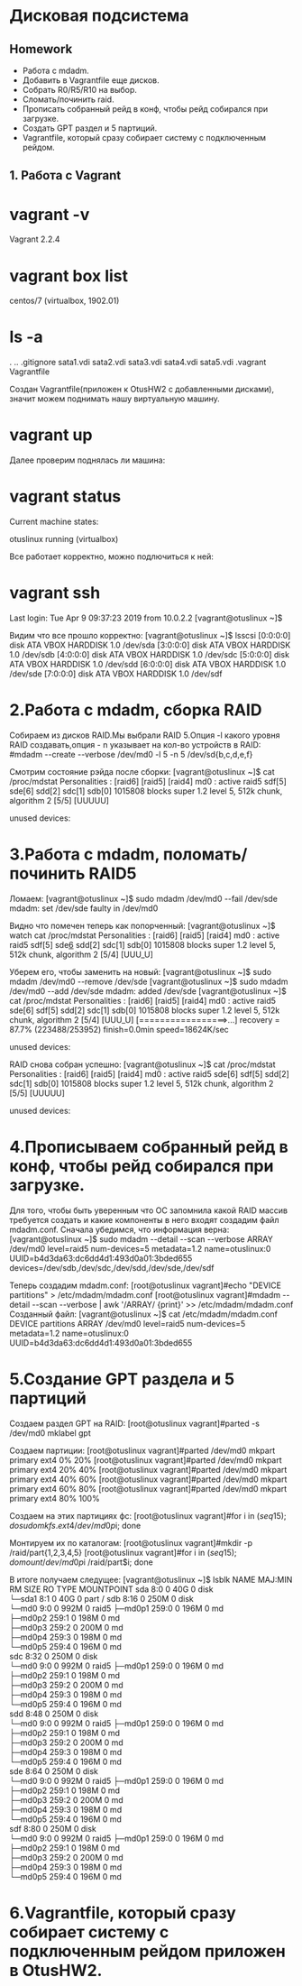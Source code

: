 # **Дисковая подсистема**

## **Homework**

- Работа с mdadm.
- Добавить в Vagrantfile еще дисков.
- Собрать R0/R5/R10 на выбор.
- Сломать/починить raid.
- Прописать собранный рейд в конф, чтобы рейд собирался при загрузке.
- Создать GPT раздел и 5 партиций.
- Vagrantfile, который сразу собирает систему с подключенным рейдом.

## 1. Работа с Vagrant

# vagrant -v
Vagrant 2.2.4

# vagrant box list
centos/7 (virtualbox, 1902.01)

# ls -a
.  ..  .gitignore  sata1.vdi  sata2.vdi  sata3.vdi  sata4.vdi  sata5.vdi  .vagrant  Vagrantfile

Создан Vagrantfile(приложен к OtusHW2 с добавленными дисками), значит можем поднимать нашу виртуальную машину. 
# vagrant up

Далее проверим поднялась ли машина:
# vagrant status
Current machine states:

otuslinux                 running (virtualbox)

Все работает корректно, можно подлючиться к ней:
# vagrant ssh
Last login: Tue Apr  9 09:37:23 2019 from 10.0.2.2
[vagrant@otuslinux ~]$ 

Видим что все прошло корректно:
[vagrant@otuslinux ~]$ lsscsi
[0:0:0:0]    disk    ATA      VBOX HARDDISK    1.0   /dev/sda 
[3:0:0:0]    disk    ATA      VBOX HARDDISK    1.0   /dev/sdb 
[4:0:0:0]    disk    ATA      VBOX HARDDISK    1.0   /dev/sdc 
[5:0:0:0]    disk    ATA      VBOX HARDDISK    1.0   /dev/sdd 
[6:0:0:0]    disk    ATA      VBOX HARDDISK    1.0   /dev/sde 
[7:0:0:0]    disk    ATA      VBOX HARDDISK    1.0   /dev/sdf 

# 2.Работа с mdadm, сборка RAID

Собираем из дисков RAID.Мы выбрали RAID 5.Опция -l какого уровня RAID создавать,опция - n указывает на кол-во устройств в RAID:
#mdadm --create --verbose /dev/md0 -l 5 -n 5 /dev/sd{b,c,d,e,f}

Смотрим состояние рэйда после сборки:
[vagrant@otuslinux ~]$ cat /proc/mdstat 
Personalities : [raid6] [raid5] [raid4] 
md0 : active raid5 sdf[5] sde[6] sdd[2] sdc[1] sdb[0]
      1015808 blocks super 1.2 level 5, 512k chunk, algorithm 2 [5/5] [UUUUU]
      
unused devices: <none>

# 3.Работа с mdadm, поломать/починить RAID5

Ломаем:
[vagrant@otuslinux ~]$ sudo mdadm /dev/md0 --fail /dev/sde
mdadm: set /dev/sde faulty in /dev/md0

Видно что помечен теперь как попорченный:
[vagrant@otuslinux ~]$ watch cat /proc/mdstat
Personalities : [raid6] [raid5] [raid4]
md0 : active raid5 sdf[5] sde[6](F) sdd[2] sdc[1] sdb[0]
      1015808 blocks super 1.2 level 5, 512k chunk, algorithm 2 [5/4] [UUU_U]

Уберем его, чтобы заменить на новый:
[vagrant@otuslinux ~]$ sudo mdadm /dev/md0 --remove /dev/sde
[vagrant@otuslinux ~]$ sudo mdadm /dev/md0 --add /dev/sde
mdadm: added /dev/sde
[vagrant@otuslinux ~]$ cat /proc/mdstat 
Personalities : [raid6] [raid5] [raid4] 
md0 : active raid5 sde[6] sdf[5] sdd[2] sdc[1] sdb[0]
      1015808 blocks super 1.2 level 5, 512k chunk, algorithm 2 [5/4] [UUU_U]
      [=================>...]  recovery = 87.7% (223488/253952) finish=0.0min speed=18624K/sec
      
unused devices: <none>

RAID снова собран успешно:
[vagrant@otuslinux ~]$ cat /proc/mdstat 
Personalities : [raid6] [raid5] [raid4] 
md0 : active raid5 sde[6] sdf[5] sdd[2] sdc[1] sdb[0]
      1015808 blocks super 1.2 level 5, 512k chunk, algorithm 2 [5/5] [UUUUU]
      
unused devices: <none>

# 4.Прописываем собранный рейд в конф, чтобы рейд собирался при загрузке.

 Для того, чтобы быть уверенным что ОС запомнила какой RAID массив требуется создать и какие компоненты в него входят создадим файл mdadm.conf.
Сначала убедимся, что информация верна:
[vagrant@otuslinux ~]$ sudo mdadm --detail --scan --verbose
ARRAY /dev/md0 level=raid5 num-devices=5 metadata=1.2 name=otuslinux:0 UUID=b4d3da63:dc6dd4d1:493d0a01:3bded655
   devices=/dev/sdb,/dev/sdc,/dev/sdd,/dev/sde,/dev/sdf

Теперь создадим mdadm.conf:
[root@otuslinux vagrant]#echo "DEVICE partitions" > /etc/mdadm/mdadm.conf
[root@otuslinux vagrant]#mdadm --detail --scan --verbose | awk '/ARRAY/ {print}' >> /etc/mdadm/mdadm.conf
Созданный файл:
[vagrant@otuslinux ~]$ cat /etc/mdadm/mdadm.conf
DEVICE partitions
ARRAY /dev/md0 level=raid5 num-devices=5 metadata=1.2 name=otuslinux:0 UUID=b4d3da63:dc6dd4d1:493d0a01:3bded655

# 5.Создание GPT раздела и 5 партиций

Создаем раздел GPT на RAID:
[root@otuslinux vagrant]#parted -s /dev/md0 mklabel gpt

Создаем партиции:
[root@otuslinux vagrant]#parted /dev/md0 mkpart primary ext4 0% 20%
[root@otuslinux vagrant]#parted /dev/md0 mkpart primary ext4 20% 40%
[root@otuslinux vagrant]#parted /dev/md0 mkpart primary ext4 40% 60%
[root@otuslinux vagrant]#parted /dev/md0 mkpart primary ext4 60% 80%
[root@otuslinux vagrant]#parted /dev/md0 mkpart primary ext4 80% 100%

Создаем на этих партициях фс: 
[root@otuslinux vagrant]#for i in $(seq 1 5); do sudo mkfs.ext4 /dev/md0p$i; done

Монтируем их по каталогам:
[root@otuslinux vagrant]#mkdir -p /raid/part{1,2,3,4,5}
[root@otuslinux vagrant]#for i in $(seq 1 5); do mount /dev/md0p$i /raid/part$i; done

В итоге получаем следущее:
[vagrant@otuslinux ~]$ lsblk
NAME      MAJ:MIN RM  SIZE RO TYPE  MOUNTPOINT
sda         8:0    0   40G  0 disk  
└─sda1      8:1    0   40G  0 part  /
sdb         8:16   0  250M  0 disk  
└─md0       9:0    0  992M  0 raid5 
  ├─md0p1 259:0    0  196M  0 md    
  ├─md0p2 259:1    0  198M  0 md    
  ├─md0p3 259:2    0  200M  0 md    
  ├─md0p4 259:3    0  198M  0 md    
  └─md0p5 259:4    0  196M  0 md    
sdc         8:32   0  250M  0 disk  
└─md0       9:0    0  992M  0 raid5 
  ├─md0p1 259:0    0  196M  0 md    
  ├─md0p2 259:1    0  198M  0 md    
  ├─md0p3 259:2    0  200M  0 md    
  ├─md0p4 259:3    0  198M  0 md    
  └─md0p5 259:4    0  196M  0 md    
sdd         8:48   0  250M  0 disk  
└─md0       9:0    0  992M  0 raid5 
  ├─md0p1 259:0    0  196M  0 md    
  ├─md0p2 259:1    0  198M  0 md    
  ├─md0p3 259:2    0  200M  0 md    
  ├─md0p4 259:3    0  198M  0 md    
  └─md0p5 259:4    0  196M  0 md    
sde         8:64   0  250M  0 disk  
└─md0       9:0    0  992M  0 raid5 
  ├─md0p1 259:0    0  196M  0 md    
  ├─md0p2 259:1    0  198M  0 md    
  ├─md0p3 259:2    0  200M  0 md    
  ├─md0p4 259:3    0  198M  0 md    
  └─md0p5 259:4    0  196M  0 md    
sdf         8:80   0  250M  0 disk  
└─md0       9:0    0  992M  0 raid5 
  ├─md0p1 259:0    0  196M  0 md    
  ├─md0p2 259:1    0  198M  0 md    
  ├─md0p3 259:2    0  200M  0 md    
  ├─md0p4 259:3    0  198M  0 md    
  └─md0p5 259:4    0  196M  0 md    

# 6.Vagrantfile, который сразу собирает систему с подключенным рейдом приложен в OtusHW2.

